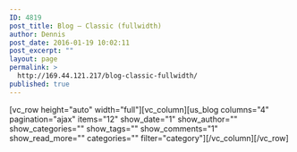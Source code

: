```yaml
---
ID: 4819
post_title: Blog – Classic (fullwidth)
author: Dennis
post_date: 2016-01-19 10:02:11
post_excerpt: ""
layout: page
permalink: >
  http://169.44.121.217/blog-classic-fullwidth/
published: true
---
```

[vc_row height="auto" width="full"][vc_column][us_blog columns="4" pagination="ajax" items="12" show_date="1" show_author="" show_categories="" show_tags="" show_comments="1" show_read_more="" categories="" filter="category"][/vc_column][/vc_row]